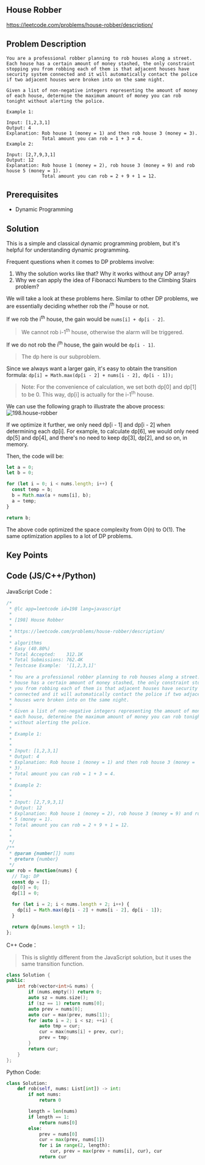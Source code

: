 ## House Robber

https://leetcode.com/problems/house-robber/description/

## Problem Description

```
You are a professional robber planning to rob houses along a street. Each house has a certain amount of money stashed, the only constraint stopping you from robbing each of them is that adjacent houses have security system connected and it will automatically contact the police if two adjacent houses were broken into on the same night.

Given a list of non-negative integers representing the amount of money of each house, determine the maximum amount of money you can rob tonight without alerting the police.

Example 1:

Input: [1,2,3,1]
Output: 4
Explanation: Rob house 1 (money = 1) and then rob house 3 (money = 3).
             Total amount you can rob = 1 + 3 = 4.
Example 2:

Input: [2,7,9,3,1]
Output: 12
Explanation: Rob house 1 (money = 2), rob house 3 (money = 9) and rob house 5 (money = 1).
             Total amount you can rob = 2 + 9 + 1 = 12.

```

## Prerequisites

- Dynamic Programming

## Solution

This is a simple and classical dynamic programming problem, but it's helpful for understanding dynamic programming.

Frequent questions when it comes to DP problems involve:
1. Why the solution works like that? Why it works without any DP array?
2. Why we can apply the idea of Fibonacci Numbers to the Climbing Stairs problem?

We will take a look at these problems here. Similar to other DP problems, we are essentially deciding whether rob the i<sup>th</sup> house or not.

If we rob the i<sup>th</sup> house, the gain would be `nums[i] + dp[i - 2]`.
> We cannot rob i-1<sup>th</sup> house, otherwise the alarm will be triggered.

If we do not rob the i<sup>th</sup> house, the gain would be `dp[i - 1]`.
> The dp here is our subproblem.

Since we always want a larger gain, it's easy to obtain the transition formula: `dp[i] = Math.max(dp[i - 2] + nums[i - 2], dp[i - 1]);`
> Note: For the convenience of calculation, we set both dp[0] and dp[1] to be 0. This way, dp[i] is actually for the i-1<sup>th</sup> house.

We can use the following graph to illustrate the above process:
![198.house-robber](https://tva1.sinaimg.cn/large/007S8ZIlly1ghluas8wykj30k00bjdh6.jpg)

If we optimize it further, we only need dp[i - 1] and dp[i - 2] when determining each dp[i]. For example, to calculate dp[6], we would only need dp[5] and dp[4], and there's no need to keep dp[3], dp[2], and so on, in memory.

Then, the code will be:

```js
let a = 0;
let b = 0;

for (let i = 0; i < nums.length; i++) {
  const temp = b;
  b = Math.max(a + nums[i], b);
  a = temp;
}

return b;
```

The above code optimized the space complexity from O(n) to O(1). The same optimization applies to a lot of DP problems.

## Key Points

## Code (JS/C++/Python)

JavaScript Code：

```js
/*
 * @lc app=leetcode id=198 lang=javascript
 *
 * [198] House Robber
 *
 * https://leetcode.com/problems/house-robber/description/
 *
 * algorithms
 * Easy (40.80%)
 * Total Accepted:    312.1K
 * Total Submissions: 762.4K
 * Testcase Example:  '[1,2,3,1]'
 *
 * You are a professional robber planning to rob houses along a street. Each
 * house has a certain amount of money stashed, the only constraint stopping
 * you from robbing each of them is that adjacent houses have security system
 * connected and it will automatically contact the police if two adjacent
 * houses were broken into on the same night.
 *
 * Given a list of non-negative integers representing the amount of money of
 * each house, determine the maximum amount of money you can rob tonight
 * without alerting the police.
 *
 * Example 1:
 *
 *
 * Input: [1,2,3,1]
 * Output: 4
 * Explanation: Rob house 1 (money = 1) and then rob house 3 (money =
 * 3).
 * Total amount you can rob = 1 + 3 = 4.
 *
 * Example 2:
 *
 *
 * Input: [2,7,9,3,1]
 * Output: 12
 * Explanation: Rob house 1 (money = 2), rob house 3 (money = 9) and rob house
 * 5 (money = 1).
 * Total amount you can rob = 2 + 9 + 1 = 12.
 *
 *
 */
/**
 * @param {number[]} nums
 * @return {number}
 */
var rob = function(nums) {
  // Tag: DP
  const dp = [];
  dp[0] = 0;
  dp[1] = 0;

  for (let i = 2; i < nums.length + 2; i++) {
    dp[i] = Math.max(dp[i - 2] + nums[i - 2], dp[i - 1]);
  }

  return dp[nums.length + 1];
};
```

C++ Code：

> This is slightly different from the JavaScript solution, but it uses the same transition function.

```C++
class Solution {
public:
    int rob(vector<int>& nums) {
        if (nums.empty()) return 0;
        auto sz = nums.size();
        if (sz == 1) return nums[0];
        auto prev = nums[0];
        auto cur = max(prev, nums[1]);
        for (auto i = 2; i < sz; ++i) {
            auto tmp = cur;
            cur = max(nums[i] + prev, cur);
            prev = tmp;
        }
        return cur;
    }
};
```

Python Code:

```python
class Solution:
    def rob(self, nums: List[int]) -> int:
        if not nums:
            return 0

        length = len(nums)
        if length == 1:
            return nums[0]
        else:
            prev = nums[0]
            cur = max(prev, nums[1])
            for i in range(2, length):
                cur, prev = max(prev + nums[i], cur), cur
            return cur
```
